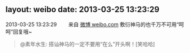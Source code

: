 layout: weibo
date: 2013-03-25 13:23:29
---
<meta name="referrer" content="no-referrer" />

2013-03-25 13:23:29  &nbsp;&nbsp;&nbsp;&nbsp;&nbsp;&nbsp; 来自 <a href="http://weibo.com/" rel="nofollow">微博 weibo.com</a>
敷衍神马的也千万不可用“呵呵”回复哦~
>  @素年水生: 搭讪神马的一定不要用“在么”开头啊！[笑哈哈] ​​​
